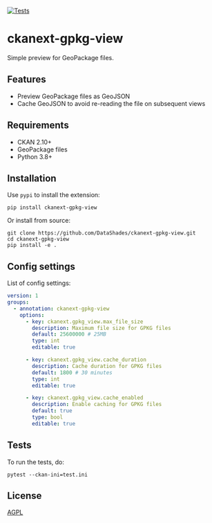 [![Tests](https://github.com/DataShades/ckanext-gpkg-view/actions/workflows/test.yml/badge.svg)](https://github.com/DataShades/ckanext-gpkg-view/actions/workflows/test.yml)

# ckanext-gpkg-view

Simple preview for GeoPackage files.

## Features

- Preview GeoPackage files as GeoJSON
- Cache GeoJSON to avoid re-reading the file on subsequent views

## Requirements

- CKAN 2.10+
- GeoPackage files
- Python 3.8+

## Installation

Use `pypi` to install the extension:

    pip install ckanext-gpkg-view

Or install from source:

    git clone https://github.com/DataShades/ckanext-gpkg-view.git
    cd ckanext-gpkg-view
    pip install -e .


## Config settings

List of config settings:

```yaml
version: 1
groups:
  - annotation: ckanext-gpkg-view
    options:
      - key: ckanext.gpkg_view.max_file_size
        description: Maximum file size for GPKG files
        default: 25600000 # 25MB
        type: int
        editable: true

      - key: ckanext.gpkg_view.cache_duration
        description: Cache duration for GPKG files
        default: 1800 # 30 minutes
        type: int
        editable: true

      - key: ckanext.gpkg_view.cache_enabled
        description: Enable caching for GPKG files
        default: true
        type: bool
        editable: true
```


## Tests

To run the tests, do:

    pytest --ckan-ini=test.ini


## License

[AGPL](https://www.gnu.org/licenses/agpl-3.0.en.html)
